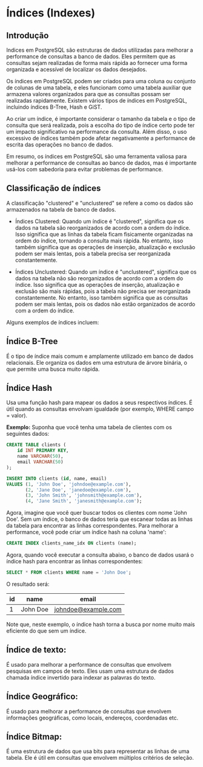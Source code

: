 # Índices (Indexes)

## Introdução

Indices em PostgreSQL são estruturas de dados utilizadas para melhorar a performance de consultas a banco de dados. Eles permitem que as consultas sejam realizadas de forma mais rápida ao fornecer uma forma organizada e acessível de localizar os dados desejados.

Os índices em PostgreSQL podem ser criados para uma coluna ou conjunto de colunas de uma tabela, e eles funcionam como uma tabela auxiliar que armazena valores organizados para que as consultas possam ser realizadas rapidamente. Existem vários tipos de índices em PostgreSQL, incluindo índices B-Tree, Hash e GiST.

Ao criar um índice, é importante considerar o tamanho da tabela e o tipo de consulta que será realizada, pois a escolha do tipo de índice certo pode ter um impacto significativo na performance da consulta. Além disso, o uso excessivo de índices também pode afetar negativamente a performance de escrita das operações no banco de dados.

Em resumo, os índices em PostgreSQL são uma ferramenta valiosa para melhorar a performance de consultas ao banco de dados, mas é importante usá-los com sabedoria para evitar problemas de performance.

## Classificação de índices
A classificação "clustered" e "unclustered" se refere a como os dados são armazenados na tabela de banco de dados.

- Índices Clustered: Quando um índice é "clustered", significa que os dados na tabela são reorganizados de acordo com a ordem do índice. Isso significa que as linhas da tabela ficam fisicamente organizadas na ordem do índice, tornando a consulta mais rápida. No entanto, isso também significa que as operações de inserção, atualização e exclusão podem ser mais lentas, pois a tabela precisa ser reorganizada constantemente.

- Índices Unclustered: Quando um índice é "unclustered", significa que os dados na tabela não são reorganizados de acordo com a ordem do índice. Isso significa que as operações de inserção, atualização e exclusão são mais rápidas, pois a tabela não precisa ser reorganizada constantemente. No entanto, isso também significa que as consultas podem ser mais lentas, pois os dados não estão organizados de acordo com a ordem do índice.


Alguns exemplos de índices incluem:

## Índice B-Tree
É o tipo de índice mais comum e amplamente utilizado em banco de dados relacionais. Ele organiza os dados em uma estrutura de árvore binária, o que permite uma busca muito rápida.

## Índice Hash
Usa uma função hash para mapear os dados a seus respectivos índices. É útil quando as consultas envolvam igualdade (por exemplo, WHERE campo = valor).

**Exemplo:**
Suponha que você tenha uma tabela de clientes com os seguintes dados:

```sql
CREATE TABLE clients (
    id INT PRIMARY KEY,
    name VARCHAR(50),
    email VARCHAR(50)
);

INSERT INTO clients (id, name, email)
VALUES (1, 'John Doe', 'johndoe@example.com'),
       (2, 'Jane Doe', 'janedoe@example.com'),
       (3, 'John Smith', 'johnsmith@example.com'),
       (4, 'Jane Smith', 'janesmith@example.com');

```

Agora, imagine que você quer buscar todos os clientes com nome 'John Doe'. Sem um índice, o banco de dados teria que escanear todas as linhas da tabela para encontrar as linhas correspondentes. Para melhorar a performance, você pode criar um índice hash na coluna 'name':

```sql
CREATE INDEX clients_name_idx ON clients (name);
```

Agora, quando você executar a consulta abaixo, o banco de dados usará o índice hash para encontrar as linhas correspondentes:

```sql
SELECT * FROM clients WHERE name = 'John Doe';
```

O resultado será:

| id  | name     | email               |
| --- | -------- | ------------------- |
| 1   | John Doe | johndoe@example.com |

Note que, neste exemplo, o índice hash torna a busca por nome muito mais eficiente do que sem um índice.

## Índice de texto:
É usado para melhorar a performance de consultas que envolvem pesquisas em campos de texto. Eles usam uma estrutura de dados chamada índice invertido para indexar as palavras do texto.

## Índice Geográfico:
É usado para melhorar a performance de consultas que envolvem informações geográficas, como locais, endereços, coordenadas etc.

## Índice Bitmap:
É uma estrutura de dados que usa bits para representar as linhas de uma tabela. Ele é útil em consultas que envolvem múltiplos critérios de seleção.
